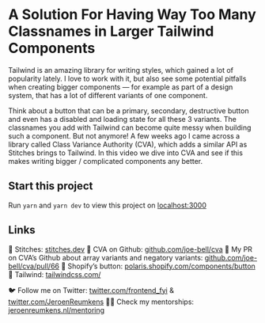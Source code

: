 # A Solution For Having Way Too Many Classnames in Larger Tailwind Components

Tailwind is an amazing library for writing styles, which gained a lot of popularity lately. I love to work with it, but also see some potential pitfalls when creating bigger components — for example as part of a design system, that has a lot of different variants of one component.

Think about a button that can be a primary, secondary, destructive button and even has a disabled and loading state for all these 3 variants. The classnames you add with Tailwind can become quite messy when building such a component. But not anymore! A few weeks ago I came across a library called Class Variance Authority (CVA), which adds a similar API as Stitches brings to Tailwind. In this video we dive into CVA and see if this makes writing bigger / complicated components any better.

## Start this project

Run `yarn` and `yarn dev` to view this project on [localhost:3000]( http://localhost:3000)

## Links

🔗 Stitches: [stitches.dev](https://stitches.dev/)
🔗 CVA on Github: [github.com/joe-bell/cva](https://github.com/joe-bell/cva)
🔗 My PR on CVA’s Github about array variants and negatory variants: [github.com/joe-bell/cva/pull/66](https://github.com/joe-bell/cva/pull/66)
🔗 Shopify’s button: [polaris.shopify.com/components/button](https://polaris.shopify.com/components/button)
🔗 Tailwind: [tailwindcss.com/](https://tailwindcss.com/)

🐦 Follow me on Twitter: [twitter.com/frontend_fyi](https://twitter.com/frontend_fyi) & [twitter.com/JeroenReumkens](https://twitter.com/JeroenReumkens)
👨‍🏫  Check my mentorships: [jeroenreumkens.nl/mentoring](https://www.jeroenreumkens.nl/mentoring)